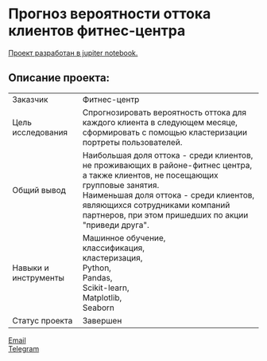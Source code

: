 # Прогноз вероятности оттока клиентов фитнес-центра

[Проект разработан в jupiter notebook.](https://github.com/data-analyst-mr/yandex-projects/blob/main/ml/ml.ipynb)<br/>

## Описание проекта:
|   |  |
|---------------|-------------------|
|Заказчик | Фитнес-центр|
|Цель исследования| Cпрогнозировать вероятность оттока для каждого клиента в следующем месяце, сформировать с помощью кластеризации портреты пользователей.|
|Общий вывод|Наибольшая доля оттока - среди клиентов, не проживающих в районе-фитнес центра, а также клиентов, не посещающих групповые занятия.<br/>Наименьшая доля оттока - среди клиентов, являющихся сотрудниками компаний партнеров, при этом пришедших по акции "приведи друга".|
|Навыки и инструменты|Машинное обучение,<br/>классификация,<br/>кластеризация,<br/>Python,<br/>Pandas,<br/>Scikit-learn,<br/>Matplotlib,<br/>Seaborn|
|Статус проекта| Завершен|


[Email](mailto:mikhail-shestakov-2022@bk.ru)<br/>
[Telegram](https://t.me/mshestakov1)


